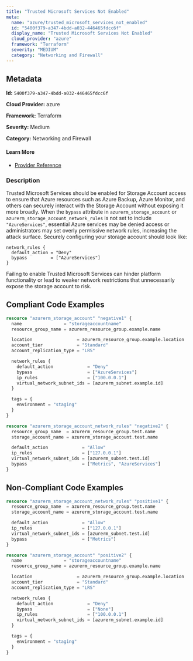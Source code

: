```yaml
---
title: "Trusted Microsoft Services Not Enabled"
meta:
  name: "azure/trusted_microsoft_services_not_enabled"
  id: "5400f379-a347-4bdd-a032-446465fdcc6f"
  display_name: "Trusted Microsoft Services Not Enabled"
  cloud_provider: "azure"
  framework: "Terraform"
  severity: "MEDIUM"
  category: "Networking and Firewall"
---
```

## Metadata

**Id:** `5400f379-a347-4bdd-a032-446465fdcc6f`

**Cloud Provider:** azure

**Framework:** Terraform

**Severity:** Medium

**Category:** Networking and Firewall

#### Learn More

 - [Provider Reference](https://registry.terraform.io/providers/hashicorp/azurerm/latest/docs/resources/storage_account#bypass)

### Description

 Trusted Microsoft Services should be enabled for Storage Account access to ensure that Azure resources such as Azure Backup, Azure Monitor, and others can securely interact with the Storage Account without exposing it more broadly. When the `bypass` attribute in `azurerm_storage_account` or `azurerm_storage_account_network_rules` is not set to include `"AzureServices"`, essential Azure services may be denied access or administrators may set overly permissive network rules, increasing the attack surface. Securely configuring your storage account should look like:

```
network_rules {
  default_action = "Deny"
  bypass         = ["AzureServices"]
}
```

Failing to enable Trusted Microsoft Services can hinder platform functionality or lead to weaker network restrictions that unnecessarily expose the storage account to risk.


## Compliant Code Examples
```terraform
resource "azurerm_storage_account" "negative1" {
  name                = "storageaccountname"
  resource_group_name = azurerm_resource_group.example.name

  location                 = azurerm_resource_group.example.location
  account_tier             = "Standard"
  account_replication_type = "LRS"

  network_rules {
    default_action             = "Deny"
	bypass					   = ["AzureServices"]
    ip_rules                   = ["100.0.0.1"]
    virtual_network_subnet_ids = [azurerm_subnet.example.id]
  }

  tags = {
    environment = "staging"
  }
}

resource "azurerm_storage_account_network_rules" "negative2" {
  resource_group_name  = azurerm_resource_group.test.name
  storage_account_name = azurerm_storage_account.test.name

  default_action             = "Allow"
  ip_rules                   = ["127.0.0.1"]
  virtual_network_subnet_ids = [azurerm_subnet.test.id]
  bypass                     = ["Metrics", "AzureServices"]
}
```
## Non-Compliant Code Examples
```terraform
resource "azurerm_storage_account_network_rules" "positive1" {
  resource_group_name  = azurerm_resource_group.test.name
  storage_account_name = azurerm_storage_account.test.name

  default_action             = "Allow"
  ip_rules                   = ["127.0.0.1"]
  virtual_network_subnet_ids = [azurerm_subnet.test.id]
  bypass                     = ["Metrics"]
}

resource "azurerm_storage_account" "positive2" {
  name                = "storageaccountname"
  resource_group_name = azurerm_resource_group.example.name

  location                 = azurerm_resource_group.example.location
  account_tier             = "Standard"
  account_replication_type = "LRS"

  network_rules {
    default_action             = "Deny"
	bypass					   = ["None"]
    ip_rules                   = ["100.0.0.1"]
    virtual_network_subnet_ids = [azurerm_subnet.example.id]
  }

  tags = {
    environment = "staging"
  }
}
```